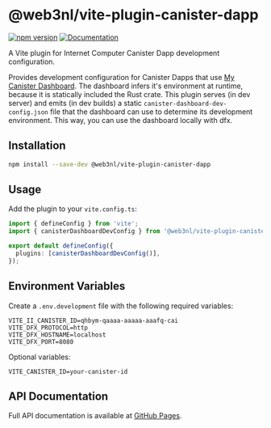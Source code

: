 # @web3nl/vite-plugin-canister-dapp

[![npm version](https://img.shields.io/npm/v/@web3nl/vite-plugin-canister-dapp)](https://www.npmjs.com/package/@web3nl/vite-plugin-canister-dapp)
[![Documentation](https://img.shields.io/badge/docs-GitHub%20Pages-blue)](https://web3nl.github.io/my-canister-dapp/web3nl-vite-plugin-canister-dapp/)

A Vite plugin for Internet Computer Canister Dapp development configuration.

Provides development configuration for Canister Dapps that use [My Canister Dashboard](https://crates.io/crates/my-canister-dashboard). The dashboard infers it's environment at runtime, because it is statically included the Rust crate. This plugin serves (in dev server) and emits (in dev builds) a static `canister-dashboard-dev-config.json` file that the dashboard can use to determine its development environment. This way, you can use the dashboard locally with dfx.

## Installation

```bash
npm install --save-dev @web3nl/vite-plugin-canister-dapp
```

## Usage

Add the plugin to your `vite.config.ts`:

```typescript
import { defineConfig } from 'vite';
import { canisterDashboardDevConfig } from '@web3nl/vite-plugin-canister-dapp';

export default defineConfig({
  plugins: [canisterDashboardDevConfig()],
});
```

## Environment Variables

Create a `.env.development` file with the following required variables:

```env
VITE_II_CANISTER_ID=qhbym-qaaaa-aaaaa-aaafq-cai
VITE_DFX_PROTOCOL=http
VITE_DFX_HOSTNAME=localhost
VITE_DFX_PORT=8080
```

Optional variables:

```env
VITE_CANISTER_ID=your-canister-id
```

## API Documentation

Full API documentation is available at [GitHub Pages](https://web3nl.github.io/my-canister-dapp/web3nl-vite-plugin-canister-dapp/).
